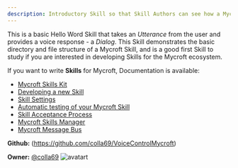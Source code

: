 ```yaml
---
description: Introductory Skill so that Skill Authors can see how a Mycroft Skill is put together
---
```

This is a basic Hello Word Skill that takes an _Utterance_ from the user and provides a voice response - a _Dialog_. This Skill demonstrates the basic directory and file structure of a Mycroft Skill, and is a good first Skill to study if you are interested in developing Skills for the Mycroft ecosystem.

If you want to write **Skills** for Mycroft, Documentation is available:

* [Mycroft Skills Kit](https://mycroft.ai/documentation/skills/msk/)
* [Developing a new Skill](https://mycroft.ai/documentation/skills/introduction-developing-skills/)
* [Skill Settings](https://mycroft.ai/documentation/skills/skill-settings/)
* [Automatic testing of your Mycroft Skill](https://mycroft.ai/documentation/skills/automatic-testing/)
* [Skill Acceptance Process](https://mycroft.ai/documentation/skills/skills-acceptance-process/)
* [Mycroft Skills Manager](https://mycroft.ai/documentation/msm/)
* [Mycroft Message Bus](https://mycroft.ai/documentation/message-bus/)

**Github:** (https://github.com/colla69/VoiceControlMycroft)

**Owner:** [@colla69](https://github.com/colla69) ![avatart](https://avatars3.githubusercontent.com/u/7196099?v=4)

